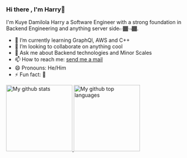 ### Hi there , I'm Harry👋
I'm Kuye Damilola Harry a Software Engineer with a strong foundation in Backend Engineering and anything server side👉🏾👈🏾.

- 🌱 I’m currently learning GraphQl, AWS and C++
- 👯 I’m looking to collaborate on anything cool
- 💬 Ask me about Backend technologies and Minor Scales
- 📫 How to reach me: [send me a mail](mailto:dammykuye@gmail.com)
- 😄 Pronouns: He/Him
- ⚡ Fun fact: 🥴

<a href="https://github.com/harryportal">
  <img height="180em" src="https://github-readme-stats.vercel.app/api?username=harryportal&show_icons=true&theme=merko&count_private=true" alt="My github stats" />
  <img height="180em" src="https://github-readme-stats.vercel.app/api/top-langs/?username=harryportal&theme=merko&layout=compact" alt="My github top languages" />
</a>
